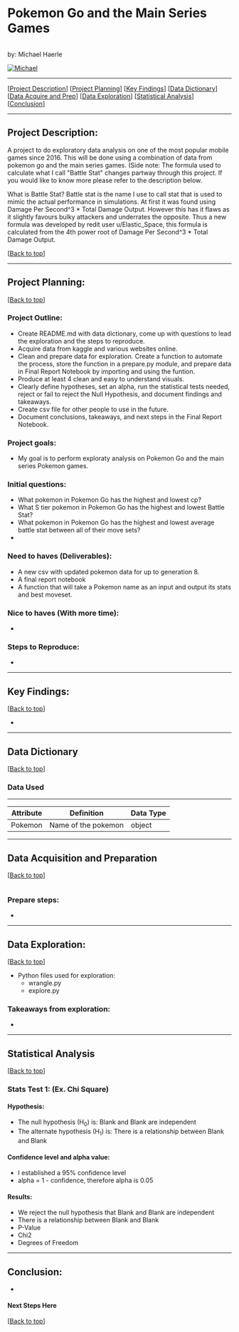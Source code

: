 # <a name="top"></a> Pokemon Go and the Main Series Games
![]()

by: Michael Haerle

<p>
  <a href="https://github.com/michael-haerle" target="_blank">
    <img alt="Michael" src="https://img.shields.io/github/followers/michael-haerle?label=Follow_Michael&style=social" />
  </a>
</p>


***
[[Project Description](#project_description)]
[[Project Planning](#planning)]
[[Key Findings](#findings)]
[[Data Dictionary](#dictionary)]
[[Data Acquire and Prep](#wrangle)]
[[Data Exploration](#explore)]
[[Statistical Analysis](#stats)]
[[Conclusion](#conclusion)]
___


## <a name="project_description"></a>Project Description:
A project to do exploratory data analysis on one of the most popular mobile games since 2016. This will be done using a combination of data from pokemon go and the main series games. (Side note: The formula used to calculate what I call "Battle Stat" changes partway through this project. If you would like to know more please refer to the description below.

What is Battle Stat? Battle stat is the name I use to call stat that is used to mimic the actual performance in simulations. At first it was found using Damage Per Second^3 * Total Damage Output. However this has it flaws as it slightly favours bulky attackers and underrates the opposite. Thus a new formula was developed by redit user u/Elastic_Space, this formula is calculated from the 4th power root of Damage Per Second^3 * Total Damage Output.


[[Back to top](#top)]

***
## <a name="planning"></a>Project Planning: 
[[Back to top](#top)]

### Project Outline:
- Create README.md with data dictionary, come up with questions to lead the exploration and the steps to reproduce.
- Acquire data from kaggle and various websites online.
- Clean and prepare data for exploration. Create a function to automate the process, store the function in a prepare.py module, and prepare data in Final Report Notebook by importing and using the funtion.
- Produce at least 4 clean and easy to understand visuals.
- Clearly define hypotheses, set an alpha, run the statistical tests needed, reject or fail to reject the Null Hypothesis, and document findings and takeaways.
- Create csv file for other people to use in the future.
- Document conclusions, takeaways, and next steps in the Final Report Notebook.


### Project goals: 
- My goal is to perform exploraty analysis on Pokemon Go and the main series Pokemon games.


### Initial questions:
- What pokemon in Pokemon Go has the highest and lowest cp?
- What S tier pokemon in Pokemon Go has the highest and lowest Battle Stat?
- What pokemon in Pokemon Go has the highest and lowest average battle stat between all of their move sets?
- 

### Need to haves (Deliverables):
- A new csv with updated pokemon data for up to generation 8.
- A final report notebook
- A function that will take a Pokemon name as an input and output its stats and best moveset.


### Nice to haves (With more time):
 - 


### Steps to Reproduce:
- 

***

## <a name="findings"></a>Key Findings:
[[Back to top](#top)]

- 


***

## <a name="dictionary"></a>Data Dictionary  
[[Back to top](#top)]

### Data Used
---
| Attribute | Definition | Data Type |
| ----- | ----- | ----- |
| Pokemon | Name of the pokemon | object |

***

## <a name="wrangle"></a>Data Acquisition and Preparation
[[Back to top](#top)]

![]()


### Prepare steps: 
- 

*********************

## <a name="explore"></a>Data Exploration:
[[Back to top](#top)]
- Python files used for exploration:
    - wrangle.py
    - explore.py


### Takeaways from exploration:
- 

***

## <a name="stats"></a>Statistical Analysis
[[Back to top](#top)]

### Stats Test 1: (Ex. Chi Square)


#### Hypothesis:
- The null hypothesis (H<sub>0</sub>) is: Blank and Blank are independent
- The alternate hypothesis (H<sub>1</sub>) is: There is a relationship between Blank and Blank

#### Confidence level and alpha value:
- I established a 95% confidence level
- alpha = 1 - confidence, therefore alpha is 0.05

#### Results:
- We reject the null hypothesis that Blank and Blank are independent
- There is a relationship between Blank and Blank
- P-Value 
- Chi2 
- Degrees of Freedom 


***


## <a name="conclusion"></a>Conclusion:

- 

#### Next Steps Here 

[[Back to top](#top)]
